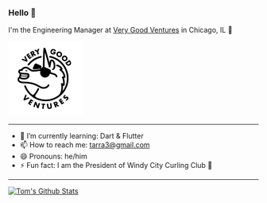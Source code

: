 ### Hello 👋

I'm the Engineering Manager at [Very Good Ventures](https://verygood.ventures) in Chicago, IL 🌆

[![Very Good Ventures](https://github.com/VGVentures/Very-Good-Brand/raw/main/logos/icon-unicorn/unicorn-vgv-black-inset-round.png)](https://verygood.ventures)

---

- 🌱 I’m currently learning: Dart & Flutter
- 📫 How to reach me: tarra3@gmail.com
- 😄 Pronouns: he/him
- ⚡ Fun fact: I am the President of Windy City Curling Club 🥌

---

[![Tom's Github Stats](https://github-readme-stats.vercel.app/api?username=tomarra&count_private=true&theme=default&show_icons=true)](https://github.com/tomarra)
